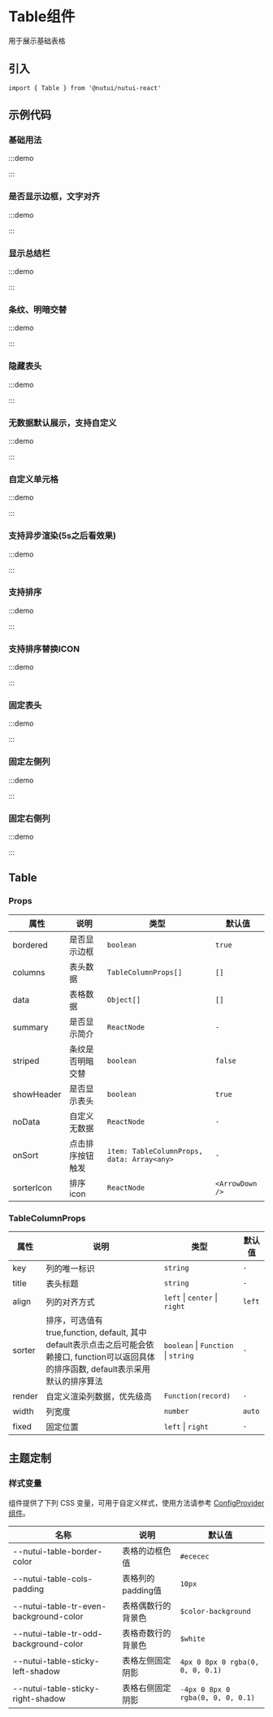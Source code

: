 # Table组件

用于展示基础表格

## 引入

```tsx
import { Table } from '@nutui/nutui-react'
```

## 示例代码

### 基础用法

:::demo

<CodeBlock src='h5/demo1.tsx'></CodeBlock>

:::

### 是否显示边框，文字对齐

:::demo

<CodeBlock src='h5/demo2.tsx'></CodeBlock>

:::

### 显示总结栏

:::demo

<CodeBlock src='h5/demo3.tsx'></CodeBlock>

:::

### 条纹、明暗交替

:::demo

<CodeBlock src='h5/demo4.tsx'></CodeBlock>

:::

### 隐藏表头

:::demo

<CodeBlock src='h5/demo5.tsx'></CodeBlock>

:::

### 无数据默认展示，支持自定义

:::demo

<CodeBlock src='h5/demo6.tsx'></CodeBlock>

:::

### 自定义单元格

:::demo

<CodeBlock src='h5/demo7.tsx'></CodeBlock>

:::

### 支持异步渲染(5s之后看效果)

:::demo

<CodeBlock src='h5/demo8.tsx'></CodeBlock>

:::

### 支持排序

:::demo

<CodeBlock src='h5/demo9.tsx'></CodeBlock>

:::

### 支持排序替换ICON

:::demo

<CodeBlock src='h5/demo10.tsx'></CodeBlock>

:::

### 固定表头

:::demo

<CodeBlock src='h5/demo11.tsx'></CodeBlock>

:::

### 固定左侧列

:::demo

<CodeBlock src='h5/demo12.tsx'></CodeBlock>

:::

### 固定右侧列

:::demo

<CodeBlock src='h5/demo13.tsx'></CodeBlock>

:::

## Table

### Props

| 属性 | 说明 | 类型 | 默认值 |
| --- | --- | --- | --- |
| bordered | 是否显示边框 | `boolean` | `true` |
| columns | 表头数据 | `TableColumnProps[]` | `[]` |
| data | 表格数据 | `Object[]` | `[]` |
| summary | 是否显示简介 | `ReactNode` | `-` |
| striped | 条纹是否明暗交替 | `boolean` | `false` |
| showHeader | 是否显示表头 | `boolean` | `true` |
| noData | 自定义无数据 | `ReactNode` | `-` |
| onSort | 点击排序按钮触发 | `item: TableColumnProps, data: Array<any>` | `-` |
| sorterIcon | 排序 icon | `ReactNode` | `<ArrowDown />` |

### TableColumnProps

| 属性 | 说明 | 类型 | 默认值 |
| --- | --- | --- | --- |
| key | 列的唯一标识 | `string` | `-` |
| title | 表头标题 | `string` | `-` |
| align | 列的对齐方式 | `left` \| `center` \| `right` | `left` |
| sorter | 排序，可选值有 true,function, default, 其中 default表示点击之后可能会依赖接口, function可以返回具体的排序函数, default表示采用默认的排序算法 | `boolean` \| `Function` \| `string` | `-` |
| render | 自定义渲染列数据，优先级高 | `Function(record)` | `-` |
| width | 列宽度 | `number` | `auto` |
| fixed | 固定位置 | `left` \| `right` | `-` |

## 主题定制

### 样式变量

组件提供了下列 CSS 变量，可用于自定义样式，使用方法请参考 [ConfigProvider 组件](#/zh-CN/component/configprovider)。

| 名称 | 说明 | 默认值 |
| --- | --- | --- |
| \--nutui-table-border-color | 表格的边框色值 | `#ececec` |
| \--nutui-table-cols-padding | 表格列的padding值 | `10px` |
| \--nutui-table-tr-even-background-color | 表格偶数行的背景色 | `$color-background` |
| \--nutui-table-tr-odd-background-color | 表格奇数行的背景色 | `$white` |
| \--nutui-table-sticky-left-shadow | 表格左侧固定阴影 | `4px 0 8px 0 rgba(0, 0, 0, 0.1)` |
| \--nutui-table-sticky-right-shadow | 表格右侧固定阴影 | `-4px 0 8px 0 rgba(0, 0, 0, 0.1)` |
